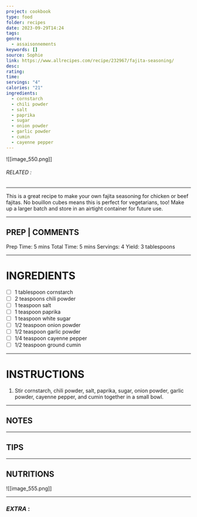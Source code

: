 ```yaml
---
project: cookbook
type: food
folder: recipes
date: 2023-09-29T14:24
tags: 
genre:
  - assaisonnements
keywords: []
source: Sophie
link: https://www.allrecipes.com/recipe/232967/fajita-seasoning/
desc: 
rating: 
time: 
servings: "4"
calories: "21"
ingredients:
  - cornstarch
  - chili powder
  - salt
  - paprika
  - sugar
  - onion powder
  - garlic powder
  - cumin
  - cayenne pepper
---
```


![[image_550.png]]
###### *RELATED* : 
---
This is a great recipe to make your own fajita seasoning for chicken or beef fajitas. No bouillon cubes means this is perfect for vegetarians, too! Make up a larger batch and store in an airtight container for future use.

---
## PREP | COMMENTS

Prep Time: 5 mins
Total Time: 5 mins
Servings: 4
Yield: 3 tablespoons

---
# INGREDIENTS

- [ ] 1 tablespoon cornstarch
- [ ] 2 teaspoons chili powder
- [ ] 1 teaspoon salt
- [ ] 1 teaspoon paprika
- [ ] 1 teaspoon white sugar
- [ ] 1/2 teaspoon onion powder
- [ ] 1/2 teaspoon garlic powder
- [ ] 1/4 teaspoon cayenne pepper
- [ ] 1/2 teaspoon ground cumin

---
# INSTRUCTIONS

1. Stir cornstarch, chili powder, salt, paprika, sugar, onion powder, garlic powder, cayenne pepper, and cumin together in a small bowl.

---
## NOTES



---
## TIPS



---
## NUTRITIONS

![[image_555.png]]

---
### *EXTRA* :



